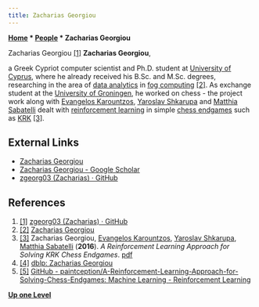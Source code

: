 ```yaml
---
title: Zacharias Georgiou
---
```

**[Home](Home "Home") \* [People](People "People") \* Zacharias Georgiou**



[](File:ZachariasGeorgiou.jpg) Zacharias Georgiou <a id="cite-note-1" href="#cite-ref-1">[1]</a>
**Zacharias Georgiou**,  

a Greek Cypriot computer scientist and Ph.D. student at [University of Cyprus](https://en.wikipedia.org/wiki/University_of_Cyprus), where he already received his B.Sc. and M.Sc. degrees, 
researching in the area of [data analytics](https://en.wikipedia.org/wiki/Analytics) in [fog computing](https://en.wikipedia.org/wiki/Fog_computing) <a id="cite-note-2" href="#cite-ref-2">[2]</a>.
As exchange student at the [University of Groningen](https://en.wikipedia.org/wiki/University_of_Groningen), he worked on chess - the project work along with [Evangelos Karountzos](Evangelos_Karountzos "Evangelos Karountzos"), [Yaroslav Shkarupa](Yaroslav_Shkarupa "Yaroslav Shkarupa") and [Matthia Sabatelli](Matthia_Sabatelli "Matthia Sabatelli") dealt with [reinforcement learning](Reinforcement_Learning "Reinforcement Learning") in simple [chess endgames](Endgame "Endgame") such as [KRK](KRK "KRK") <a id="cite-note-3" href="#cite-ref-3">[3]</a>.



## External Links


* [Zacharias Georgiou](https://www.cs.ucy.ac.cy/~zgeorg03/)
* [‪Zacharias Georgiou‬ - ‪Google Scholar‬](https://scholar.google.com/citations?user=8NwtlGwAAAAJ&hl=en)
* [zgeorg03 (Zacharias) · GitHub](https://github.com/zgeorg03)


## References


1. <a id="cite-ref-1" href="#cite-note-1">[1]</a> [zgeorg03 (Zacharias) · GitHub](https://github.com/zgeorg03)
2. <a id="cite-ref-2" href="#cite-note-2">[2]</a> [Zacharias Georgiou](https://www.cs.ucy.ac.cy/~zgeorg03/)
3. <a id="cite-ref-3" href="#cite-note-3">[3]</a> Zacharias Georgiou, [Evangelos Karountzos](Evangelos_Karountzos "Evangelos Karountzos"), [Yaroslav Shkarupa](Yaroslav_Shkarupa "Yaroslav Shkarupa"), [Matthia Sabatelli](Matthia_Sabatelli "Matthia Sabatelli") (**2016**). *A Reinforcement Learning Approach for Solving KRK Chess Endgames*. [pdf](https://github.com/paintception/A-Reinforcement-Learning-Approach-for-Solving-Chess-Endgames/blob/master/project_papers/final_paper/reinforcement-learning-approach(2).pdf)
4. <a id="cite-ref-4" href="#cite-note-4">[4]</a> [dblp: Zacharias Georgiou](https://dblp.org/pid/213/4957.html)
5. <a id="cite-ref-5" href="#cite-note-5">[5]</a> [GitHub - paintception/A-Reinforcement-Learning-Approach-for-Solving-Chess-Endgames: Machine Learning - Reinforcement Learning](https://github.com/paintception/A-Reinforcement-Learning-Approach-for-Solving-Chess-Endgames)

**[Up one Level](People "People")**







 
